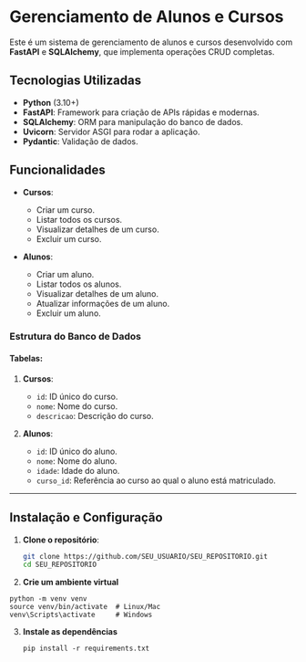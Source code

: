 # Gerenciamento de Alunos e Cursos

Este é um sistema de gerenciamento de alunos e cursos desenvolvido com **FastAPI** e **SQLAlchemy**, que implementa operações CRUD completas.  

## Tecnologias Utilizadas

- **Python** (3.10+)
- **FastAPI**: Framework para criação de APIs rápidas e modernas.
- **SQLAlchemy**: ORM para manipulação do banco de dados.
- **Uvicorn**: Servidor ASGI para rodar a aplicação.
- **Pydantic**: Validação de dados.

## Funcionalidades

- **Cursos**:
  - Criar um curso.
  - Listar todos os cursos.
  - Visualizar detalhes de um curso.
  - Excluir um curso.

- **Alunos**:
  - Criar um aluno.
  - Listar todos os alunos.
  - Visualizar detalhes de um aluno.
  - Atualizar informações de um aluno.
  - Excluir um aluno.

### Estrutura do Banco de Dados

#### Tabelas:
1. **Cursos**:
   - `id`: ID único do curso.
   - `nome`: Nome do curso.
   - `descricao`: Descrição do curso.

2. **Alunos**:
   - `id`: ID único do aluno.
   - `nome`: Nome do aluno.
   - `idade`: Idade do aluno.
   - `curso_id`: Referência ao curso ao qual o aluno está matriculado.

---

## Instalação e Configuração

1. **Clone o repositório**:
   ```bash
   git clone https://github.com/SEU_USUARIO/SEU_REPOSITORIO.git
   cd SEU_REPOSITORIO
2. **Crie um ambiente virtual**
  ```
  python -m venv venv
source venv/bin/activate  # Linux/Mac
venv\Scripts\activate     # Windows
  ```
3. **Instale as dependências**
   ```
   pip install -r requirements.txt
   ```

